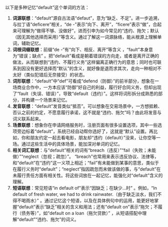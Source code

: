 以下是多种记忆“default”这个单词的方法：
1. **词源联想**：“default”源自古法语“defaut”，意为“缺乏、不足”。进一步追溯，与拉丁语“deficere”相关，“de -”表示“向下、离开”，“ficere”表示“做”，合起来可理解为“做得不够、没做好”，进而引申为如今常见的“违约、拖欠；默认（因无其他选择而采用）”等含义。通过了解这一词源脉络，能从根源上理解单词，辅助记忆。
2. **词根词缀联想**：前缀“de -”有“向下、相反、离开”等含义 ，“fault”本身意为“错误；缺点” 。把“default”看成是朝着错误的方向走，或者是离开正确的做法，从而联想到“违约、不履行义务”这样偏离正确行为的意思；同时也可联系到因没有更好选择而“默认”的含义，就好像是退而求其次，走向一种相对不太好（类似犯错后无奈接受）的状态。
3. **词形联想**：“default”中“def”可看成“defend（防御）”的前半部分，想象在一场商业合作中，一方本应该“防御”好自己的利益，履行好合同义务，但却出现了“fault（失误、错误）”，导致“default（违约）”。这样将词形拆分成熟悉的部分，并构建一个场景来记忆。
4. **发音联想**：“default”发音类似“抵否”。可以想象在交易场景中，一方想抵赖、否认之前的约定，不愿意履行承诺，这不就是“违约、拖欠”吗？由此将发音与词义联系起来。
5. **场景联想**：想象你在申请网络服务时，注册页面有很多设置选项，其中一些选项旁边标着“default”，系统已经自动帮你选好了，这就是“默认”设置。再比如，你和朋友约定一起去看电影，朋友却“违约（default）”没来，让你空等一场。通过这些生活中的具体场景，能加深对单词的记忆。
6. **相关词汇联想**：与“default”相关的词有“breach（违反）”“fail（失败；未能做）”“neglect（忽视；疏忽）”。 “breach”也常用来表示违反协议、法律等，和“default”在“违约”这一义项上相近；“fail”有未能做到某事的意思，类似于在履行义务时“default”；“neglect”指因疏忽而未做该做的事，与“default”在未履行责任方面有相关性。将这些词放在一起记忆，能强化对“default”含义的理解。 
7. **短语联想**：常见短语“in default of”表示“因缺乏；在缺少…时” 。例如，“In default of fresh water, we had to drink rainwater.（由于缺乏淡水，我们不得不喝雨水）” 。通过记忆这个短语，以及在具体例句中的运用，能更好地掌握“default”表示“缺乏”相关的含义和用法；还有“default on”表示“拖欠；不履行（债务等）”，如“default on a loan（拖欠贷款）” ，从短语搭配中理解“default”“违约、拖欠”的词义。 